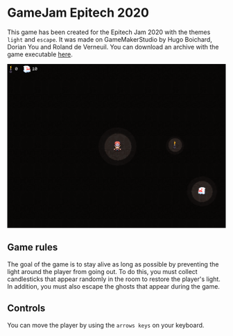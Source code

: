 # GameJam Epitech 2020

This game has been created for the Epitech Jam 2020 with the themes `light` and `escape`. It was made on GameMakerStudio by Hugo Boichard, Dorian You and Roland de Verneuil.
You can download an archive with the game executable [here](https://drive.google.com/file/d/1eVCw-0gtgzNISP_FI9HkJjfPZHTJSpS1/view?usp=sharing).

![gameplay](Doc/gameplay.png)

## Game rules

The goal of the game is to stay alive as long as possible by preventing the light around the player from going out. To do this, you must collect candlesticks that appear randomly in the room to restore the player's light. In addition, you must also escape the ghosts that appear during the game.

## Controls

You can move the player by using the `arrows keys` on your keyboard.
